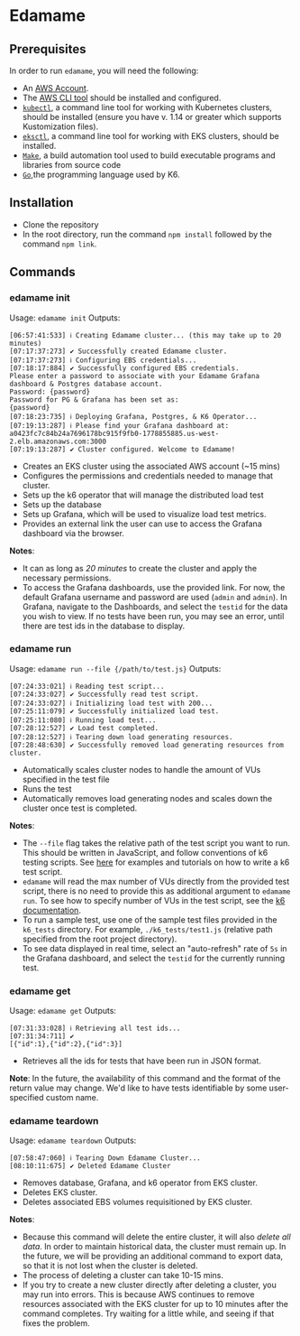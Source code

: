 # Edamame

## Prerequisites

In order to run `edamame`, you will need the following:

- An [AWS Account](https://docs.aws.amazon.com/SetUp/latest/UserGuide/setup-prereqs-instructions.html).
- The [AWS CLI tool](https://docs.aws.amazon.com/cli/latest/userguide/cli-chap-getting-started.html) should be installed and configured.
- [`kubectl`](https://kubernetes.io/docs/tasks/tools/#kubectl), a command line tool for working with Kubernetes clusters, should be installed (ensure you have v. 1.14 or greater which supports Kustomization files).
- [`eksctl`](https://docs.aws.amazon.com/eks/latest/userguide/eksctl.html), a command line tool for working with EKS clusters, should be installed.
- [`Make`](https://www.gnu.org/software/make/), a build automation tool used to build executable programs and libraries from source code
- [`Go`](https://go.dev/doc/install),the programming language used by K6.

## Installation

- Clone the repository
- In the root directory, run the command `npm install` followed by the command `npm link`.

## Commands

### edamame init

Usage: `edamame init`
Outputs:

```
[06:57:41:533] ℹ Creating Edamame cluster... (this may take up to 20 minutes)
[07:17:37:273] ✔ Successfully created Edamame cluster.
[07:17:37:273] ℹ Configuring EBS credentials...
[07:18:17:884] ✔ Successfully configured EBS credentials.
Please enter a password to associate with your Edamame Grafana dashboard & Postgres database account.
Password: {password}
Password for PG & Grafana has been set as:
{password}
[07:18:23:735] ℹ Deploying Grafana, Postgres, & K6 Operator...
[07:19:13:287] ℹ Please find your Grafana dashboard at: a0423fc7c84b24a7696178bc915f9fb0-1778855885.us-west-2.elb.amazonaws.com:3000
[07:19:13:287] ✔ Cluster configured. Welcome to Edamame!
```

- Creates an EKS cluster using the associated AWS account (~15 mins)
- Configures the permissions and credentials needed to manage that cluster.
- Sets up the k6 operator that will manage the distributed load test
- Sets up the database
- Sets up Grafana, which will be used to visualize load test metrics.
- Provides an external link the user can use to access the Grafana dashboard via the browser.

**Notes**:

- It can as long as _20 minutes_ to create the cluster and apply the necessary permissions.
- To access the Grafana dashboards, use the provided link. For now, the default Grafana username and password are used (`admin` and `admin`). In Grafana, navigate to the Dashboards, and select the `testid` for the data you wish to view. If no tests have been run, you may see an error, until there are test ids in the database to display.

### edamame run

Usage: `edamame run --file {/path/to/test.js}`
Outputs:

```
[07:24:33:021] ℹ Reading test script...
[07:24:33:027] ✔ Successfully read test script.
[07:24:33:027] ℹ Initializing load test with 200...
[07:25:11:079] ✔ Successfully initialized load test.
[07:25:11:080] ℹ Running load test...
[07:28:12:527] ✔ Load test completed.
[07:28:12:527] ℹ Tearing down load generating resources.
[07:28:48:630] ✔ Successfully removed load generating resources from cluster.
```

- Automatically scales cluster nodes to handle the amount of VUs specified in the test file
- Runs the test
- Automatically removes load generating nodes and scales down the cluster once test is completed.

**Notes**:

- The `--file` flag takes the relative path of the test script you want to run. This should be written in JavaScript, and follow conventions of k6 testing scripts. See [here](https://k6.io/docs/examples/) for examples and tutorials on how to write a k6 test script.
- `edamame` will read the max number of VUs directly from the provided test script, there is no need to provide this as additional argument to `edamame run`. To see how to specify number of VUs in the test script, see the [k6 documentation](https://k6.io/docs/get-started/running-k6/#using-options).
- To run a sample test, use one of the sample test files provided in the `k6_tests` directory. For example, `./k6_tests/test1.js` (relative path specified from the root project directory).
- To see data displayed in real time, select an "auto-refresh" rate of `5s` in the Grafana dashboard, and select the `testid` for the currently running test.

### edamame get

Usage: `edamame get`
Outputs:

```
[07:31:33:028] ℹ Retrieving all test ids...
[07:31:34:711] ✔
[{"id":1},{"id":2},{"id":3}]
```

- Retrieves all the ids for tests that have been run in JSON format.

**Note**: In the future, the availability of this command and the format of the return value may change. We'd like to have tests identifiable by some user-specified custom name.

### edamame teardown

Usage: `edamame teardown`
Outputs:

```
[07:58:47:060] ℹ Tearing Down Edamame Cluster...
[08:10:11:675] ✔ Deleted Edamame Cluster
```

- Removes database, Grafana, and k6 operator from EKS cluster.
- Deletes EKS cluster.
- Deletes associated EBS volumes requisitioned by EKS cluster.

**Notes**:

- Because this command will delete the entire cluster, it will also _delete all data_. In order to maintain historical data, the cluster must remain up. In the future, we will be providing an additional command to export data, so that it is not lost when the cluster is deleted.
- The process of deleting a cluster can take 10-15 mins.
- If you try to create a new cluster directly after deleting a cluster, you may run into errors. This is because AWS continues to remove resources associated with the EKS cluster for up to 10 minutes after the command completes. Try waiting for a little while, and seeing if that fixes the problem.
